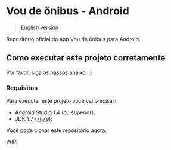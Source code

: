 # Vou de ônibus - Android

> [English version](/README.md)

Repositório oficial do app Vou de ônibus para Android.

## Como executar este projeto corretamente

Por favor, siga os passos abaixo. :)

### Requisitos

Para executar este projeto você vai precisar:

* Android Studio 1.4 (ou superior);
* JDK 1.7 ([7u79](http://www.oracle.com/technetwork/java/javase/downloads/jdk7-downloads-1880260.html));

Você pode clonar este repositório agora.

WIP!
